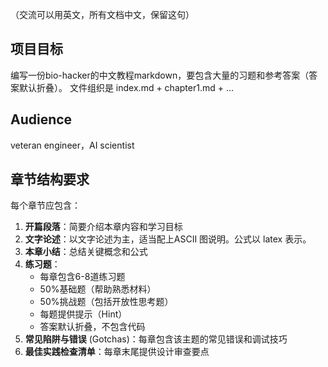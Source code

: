 （交流可以用英文，所有文档中文，保留这句）

## 项目目标
编写一份bio-hacker的中文教程markdown，要包含大量的习题和参考答案（答案默认折叠）。
文件组织是 index.md + chapter1.md + ...

## Audience
veteran engineer，AI scientist

## 章节结构要求
每个章节应包含：
1. **开篇段落**：简要介绍本章内容和学习目标
2. **文字论述**：以文字论述为主，适当配上ASCII 图说明。公式以 latex 表示。
3. **本章小结**：总结关键概念和公式
4. **练习题**：
   - 每章包含6-8道练习题
   - 50%基础题（帮助熟悉材料）
   - 50%挑战题（包括开放性思考题）
   - 每题提供提示（Hint）
   - 答案默认折叠，不包含代码
5. **常见陷阱与错误** (Gotchas)：每章包含该主题的常见错误和调试技巧
6. **最佳实践检查清单**：每章末尾提供设计审查要点
